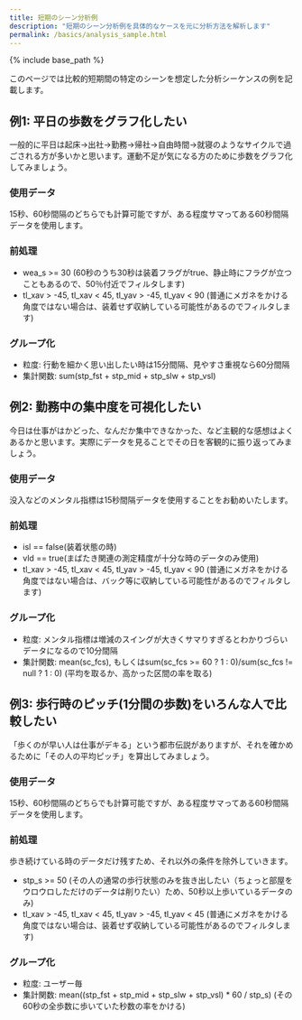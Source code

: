 ```yaml
---
title: 短期のシーン分析例
description: "短期のシーン分析例を具体的なケースを元に分析方法を解析します"
permalink: /basics/analysis_sample.html
---
```


{% include base_path %}

このページでは比較的短期間の特定のシーンを想定した分析シーケンスの例を記載します。

## 例1: 平日の歩数をグラフ化したい

一般的に平日は起床→出社→勤務→帰社→自由時間→就寝のようなサイクルで過ごされる方が多いかと思います。運動不足が気になる方のために歩数をグラフ化してみましょう。

### 使用データ

15秒、60秒間隔のどちらでも計算可能ですが、ある程度サマってある60秒間隔データを使用します。

### 前処理

- wea_s >= 30 (60秒のうち30秒は装着フラグがtrue、静止時にフラグが立つこともあるので、50％付近でフィルタします)
- tl_xav > -45, tl_xav < 45, tl_yav > -45, tl_yav < 90 (普通にメガネをかける角度ではない場合は、装着せず収納している可能性があるのでフィルタします)

### グループ化

- 粒度: 行動を細かく思い出したい時は15分間隔、見やすさ重視なら60分間隔
- 集計関数: sum(stp_fst + stp_mid + stp_slw + stp_vsl)

## 例2: 勤務中の集中度を可視化したい

今日は仕事がはかどった、なんだか集中できなかった、など主観的な感想はよくあるかと思います。実際にデータを見ることでその日を客観的に振り返ってみましょう。

### 使用データ

没入などのメンタル指標は15秒間隔データを使用することをお勧めいたします。

### 前処理

- isl == false(装着状態の時)
- vld == true(まばたき関連の測定精度が十分な時のデータのみ使用)
- tl_xav > -45, tl_xav < 45, tl_yav > -45, tl_yav < 90 (普通にメガネをかける角度ではない場合は、バック等に収納している可能性があるのでフィルタします)

### グループ化

- 粒度: メンタル指標は増減のスイングが大きくサマりすぎるとわかりづらいデータになるので10分間隔
- 集計関数: mean(sc_fcs), もしくはsum(sc_fcs >= 60 ? 1 : 0)/sum(sc_fcs != null ? 1 : 0) (平均を取るか、高かった区間の率を取る)

## 例3: 歩行時のピッチ(1分間の歩数)をいろんな人で比較したい

「歩くのが早い人は仕事がデキる」という都市伝説がありますが、それを確かめるために「その人の平均ピッチ」を算出してみましょう。

### 使用データ

15秒、60秒間隔のどちらでも計算可能ですが、ある程度サマってある60秒間隔データを使用します。

### 前処理

歩き続けている時のデータだけ残すため、それ以外の条件を除外していきます。

- stp_s >= 50 (その人の通常の歩行状態のみを抜き出したい（ちょっと部屋をウロウロしただけのデータは削りたい）ため、50秒以上歩いているデータのみ)
- tl_xav > -45, tl_xav < 45, tl_yav > -45, tl_yav < 45 (普通にメガネをかける角度ではない場合は、装着せず収納している可能性があるのでフィルタします)

### グループ化

- 粒度: ユーザー毎
- 集計関数: mean((stp_fst + stp_mid + stp_slw + stp_vsl) * 60 / stp_s) (その60秒の全歩数に歩いていた秒数の率をかける)

